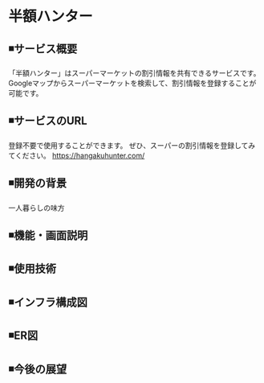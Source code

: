 # 半額ハンター

## ◾サービス概要
「半額ハンター」はスーパーマーケットの割引情報を共有できるサービスです。
Googleマップからスーパーマーケットを検索して、割引情報を登録することが可能です。
## ◾サービスのURL
登録不要で使用することができます。
ぜひ、スーパーの割引情報を登録してみてください。
https://hangakuhunter.com/
## ◾開発の背景
一人暮らしの味方
## ◾機能・画面説明

## ◾使用技術

## ◾インフラ構成図

## ◾ER図

## ◾今後の展望